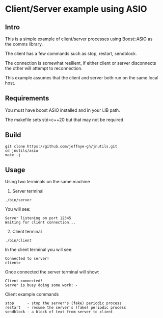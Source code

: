 # Client/Server example using ASIO

## Intro

This is a simple example of client/server processes using Boost::ASIO as the
comms library.

The client has a few commands such as stop, restart, sendblock.

The connection is somewhat resilient, if either client or server 
disconnects the other will attempt to reconnection.

This example assumes that the client and server both run on the same
local host.

## Requirements

You must have boost ASIO installed and in your LIB path.

The makefile sets std=c++20 but that may not be required.

## Build

```
git clone https://github.com/jeffnye-gh/jnutils.git
cd jnutils/asio
make -j
```

## Usage

Using two terminals on the same machine

1) Server terminal
```
./bin/server
```

You will see:
```
Server listening on port 12345
Waiting for client connection...
```

2) Client terminal
```
./bin/client
```

In the client terminal you will see:
```
Connected to server!
client> 
```
Once connected the server terminal will show:

```
Client connected!
Server is busy doing some work: -
```

Client example commands 
```
stop      - stop the server's (fake) periodic process
restart   - resume the server's (fake) periodic process
sendblock - a block of text from server to client
```
